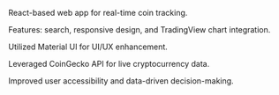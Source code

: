 React-based web app for real-time coin tracking.

Features: search, responsive design, and TradingView chart integration.

Utilized Material UI for UI/UX enhancement.

Leveraged CoinGecko API for live cryptocurrency data.

Improved user accessibility and data-driven decision-making.
